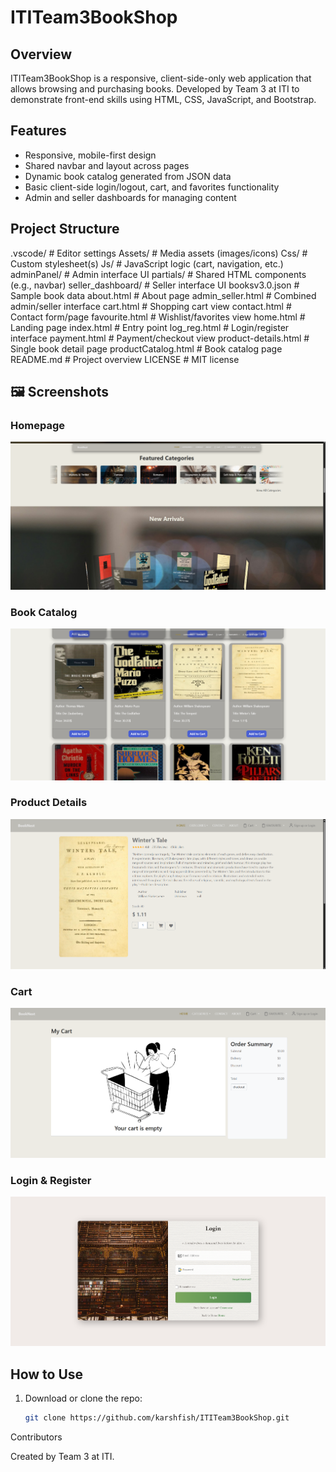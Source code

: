 # ITITeam3BookShop

## Overview  
ITITeam3BookShop is a responsive, client-side-only web application that allows browsing and purchasing books. Developed by Team 3 at ITI to demonstrate front-end skills using HTML, CSS, JavaScript, and Bootstrap.

## Features
- Responsive, mobile-first design
- Shared navbar and layout across pages
- Dynamic book catalog generated from JSON data
- Basic client-side login/logout, cart, and favorites functionality
- Admin and seller dashboards for managing content

## Project Structure
.vscode/ # Editor settings
Assets/ # Media assets (images/icons)
Css/ # Custom stylesheet(s)
Js/ # JavaScript logic (cart, navigation, etc.)
adminPanel/ # Admin interface UI
partials/ # Shared HTML components (e.g., navbar)
seller_dashboard/ # Seller interface UI
booksv3.0.json # Sample book data
about.html # About page
admin_seller.html # Combined admin/seller interface
cart.html # Shopping cart view
contact.html # Contact form/page
favourite.html # Wishlist/favorites view
home.html # Landing page
index.html # Entry point
log_reg.html # Login/register interface
payment.html # Payment/checkout view
product-details.html # Single book detail page
productCatalog.html # Book catalog page
README.md # Project overview
LICENSE # MIT license

## 🖼️ Screenshots

### Homepage
![Homepage](Assets/screenshots/home.png)

### Book Catalog
![Catalog](Assets/screenshots/catalog.png)

### Product Details
![Product Details](Assets/screenshots/product-details.png)

### Cart
![Cart](Assets/screenshots/cart.png)

### Login & Register
![Login](Assets/screenshots/login.png)



## How to Use
1. Download or clone the repo:
   ```bash
   git clone https://github.com/karshfish/ITITeam3BookShop.git
Contributors

Created by Team 3 at ITI.